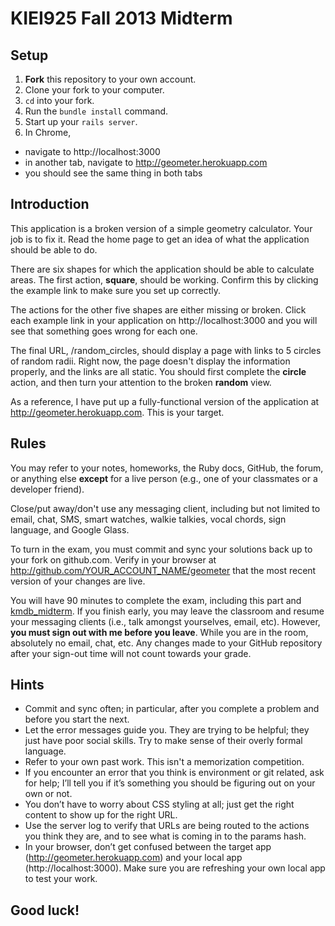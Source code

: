 # KIEI925 Fall 2013 Midterm

## Setup

 1. **Fork** this repository to your own account.
 1. Clone your fork to your computer.
 1. `cd` into your fork.
 1. Run the `bundle install` command.
 1. Start up your `rails server`.
 1. In Chrome,
  - navigate to http://localhost:3000
  - in another tab, navigate to http://geometer.herokuapp.com
  - you should see the same thing in both tabs

## Introduction

This application is a broken version of a simple geometry calculator. Your job is to fix it. Read the home page to get an idea of what the application should be able to do.

There are six shapes for which the application should be able to calculate areas. The first action, **square**, should be working. Confirm this by clicking the example link to make sure you set up correctly.

The actions for the other five shapes are either missing or broken. Click each example link in your application on http://localhost:3000 and you will see that something goes wrong for each one.

The final URL, /random_circles, should display a page with links to 5 circles of random radii. Right now, the page doesn't display the information properly, and the links are all static. You should first complete the **circle** action, and then turn your attention to the broken **random** view.

As a reference, I have put up a fully-functional version of the application at http://geometer.herokuapp.com. This is your target.


## Rules

You may refer to your notes, homeworks, the Ruby docs, GitHub, the forum, or anything else **except** for a live person (e.g., one of your classmates or a developer friend).

Close/put away/don't use any messaging client, including but not limited to email, chat, SMS, smart watches, walkie talkies, vocal chords, sign language, and Google Glass.

To turn in the exam, you must commit and sync your solutions back up to your fork on github.com. Verify in your browser at http://github.com/YOUR_ACCOUNT_NAME/geometer that the most recent version of your changes are live.

You will have 90 minutes to complete the exam, including this part and [kmdb_midterm](https://github.com/kiei925/kmdb_midterm). If you finish early, you may leave the classroom and resume your messaging clients (i.e., talk amongst yourselves, email, etc). However, **you must sign out with me before you leave**. While you are in the room, absolutely no email, chat, etc. Any changes made to your GitHub repository after your sign-out time will not count towards your grade.

## Hints

 - Commit and sync often; in particular, after you complete a problem and before you start the next.
 - Let the error messages guide you. They are trying to be helpful; they just have poor social skills. Try to make sense of their overly formal language.
 - Refer to your own past work. This isn't a memorization competition.
 - If you encounter an error that you think is environment or git related, ask for help; I’ll tell you if it’s something you should be figuring out on your own or not.
 - You don’t have to worry about CSS styling at all; just get the right content to show up for the right URL.
 - Use the server log to verify that URLs are being routed to the actions you think they are, and to see what is coming in to the params hash.
 - In your browser, don’t get confused between the target app (http://geometer.herokuapp.com) and your local app (http://localhost:3000). Make sure you are refreshing your own local app to test your work.

## Good luck!
